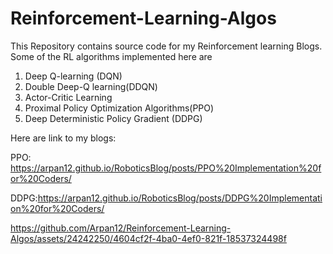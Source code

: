 # Reinforcement-Learning-Algos
This Repository contains source code for my Reinforcement learning Blogs. Some of the RL algorithms implemented here are
1. Deep Q-learning (DQN)
2. Double Deep-Q learning(DDQN)
3. Actor-Critic Learning
4. Proximal Policy Optimization Algorithms(PPO)
5. Deep Deterministic Policy Gradient (DDPG)

Here are link to my blogs:

PPO: https://arpan12.github.io/RoboticsBlog/posts/PPO%20Implementation%20for%20Coders/

DDPG:https://arpan12.github.io/RoboticsBlog/posts/DDPG%20Implementation%20for%20Coders/




https://github.com/Arpan12/Reinforcement-Learning-Algos/assets/24242250/4604cf2f-4ba0-4ef0-821f-18537324498f

